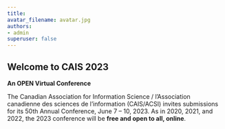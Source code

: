 ```yaml
---
title: 
avatar_filename: avatar.jpg
authors:
- admin
superuser: false
---
```

## Welcome to CAIS 2023  


**An OPEN Virtual Conference**

The Canadian Association for Information Science / l’Association canadienne des sciences de l’information (CAIS/ACSI) invites submissions for its 50th Annual Conference, June 7 – 10, 2023. As in 2020, 2021, and 2022, the 2023 conference will be <b>free and open to all, online</b>.
